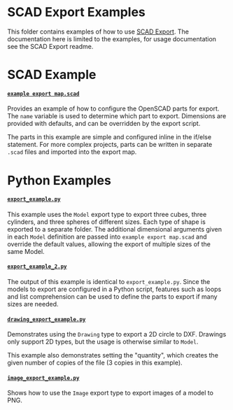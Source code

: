 # SCAD Export Examples

This folder contains examples of how to use [SCAD Export](https://github.com/CharlesLenk/scad_export). The documentation here is limited to the examples, for usage documentation see the SCAD Export readme.

# SCAD Example

#### [`example export map.scad`](example%20export%20map.scad)

 Provides an example of how to configure the OpenSCAD parts for export. The `name` variable is used to determine which part to export. Dimensions are provided with defaults, and can be overridden by the export script.

 The parts in this example are simple and configured inline in the if/else statement. For more complex projects, parts can be written in separate `.scad` files and imported into the export map.

# Python Examples

#### [`export_example.py`](export_example.py)

This example uses the `Model` export type to export three cubes, three cylinders, and three spheres of different sizes. Each type of shape is exported to a separate folder. The additional dimensional arguments given in each `Model` definition are passed into `example export map.scad` and override the default values, allowing the export of multiple sizes of the same Model.

#### [`export_example_2.py`](export_example_2.py)

The output of this example is identical to `export_example.py`. Since the models to export are configured in a Python script, features such as loops and list comprehension can be used to define the parts to export if many sizes are needed.

#### [`drawing_export_example.py`](drawing_export_example.py)

Demonstrates using the `Drawing` type to export a 2D circle to DXF. Drawings only support 2D types, but the usage is otherwise similar to `Model`.

This example also demonstrates setting the "quantity", which creates the given number of copies of the file (3 copies in this example).

#### [`image_export_example.py`](image_export_example.py)

Shows how to use the `Image` export type to export images of a model to PNG.
